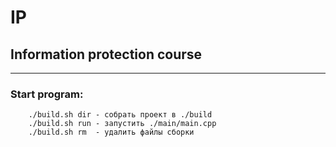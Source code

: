 # IP
## Information protection course
____
 
### Start program:
```
    ./build.sh dir - собрать проект в ./build
    ./build.sh run - запустить ./main/main.cpp
    ./build.sh rm  - удалить файлы сборки
```

